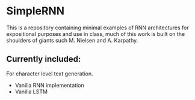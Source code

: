 # SimpleRNN

This is a repository containing minimal examples of RNN architectures for expositional purposes and use in class, much of this work is built on the shoulders of giants such M. Nielsen and A. Karpathy.

## Currently included:
For character level text generation.
- Vanilla RNN implementation
- Vanilla LSTM 
